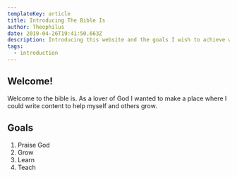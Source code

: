 ```yaml
---
templateKey: article
title: Introducing The Bible Is
author: Theophilus
date: 2019-04-26T19:41:50.663Z
description: Introducing this website and the goals I wish to achieve with it.
tags:
  - introduction
---
```


## Welcome!
Welcome to the bible is. As a lover of God I wanted to make a place where I could write content to help myself and others grow.

## Goals
1. Praise God
2. Grow
3. Learn
4. Teach
